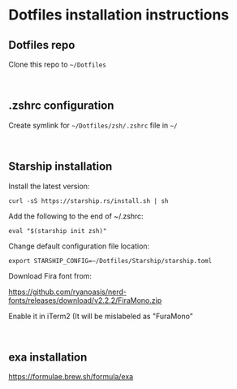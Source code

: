# Dotfiles installation instructions

## Dotfiles repo

Clone this repo to `~/Dotfiles`

&ensp;

## .zshrc configuration

Create symlink for `~/Dotfiles/zsh/.zshrc` file in `~/`

&ensp;

## Starship installation

Install the latest version:

`curl -sS https://starship.rs/install.sh | sh`

Add the following to the end of ~/.zshrc:

`eval "$(starship init zsh)"`

Change default configuration file location:

`export STARSHIP_CONFIG=~/Dotfiles/Starship/starship.toml`

Download Fira font from:

https://github.com/ryanoasis/nerd-fonts/releases/download/v2.2.2/FiraMono.zip

Enable it in iTerm2 (It will be mislabeled as "FuraMono"

&ensp;

## exa installation

https://formulae.brew.sh/formula/exa
